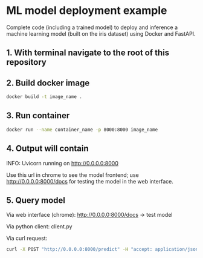 # ML model deployment example
Complete code (including a trained model) to deploy and inference a machine learning model (built on the iris dataset) using Docker and FastAPI.

## 1. With terminal navigate to the root of this repository
## 2. Build docker image

```bash
docker build -t image_name .
```

## 3. Run container

```bash
docker run --name container_name -p 8000:8000 image_name
```

## 4. Output will contain
INFO: Uvicorn running on http://0.0.0.0:8000

Use this url in chrome to see the model frontend; use http://0.0.0.0:8000/docs for testing the model in the web interface.

## 5. Query model
Via web interface (chrome):
http://0.0.0.0:8000/docs -> test model

Via python client:
client.py

Via curl request:
```bash
curl -X POST "http://0.0.0.0:8000/predict" -H "accept: application/json" -H "Content-Type: application/json" -d '{"features": [5.1, 3.5, 1.4, 0.2]}'
```
